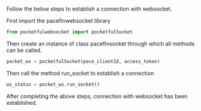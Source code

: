 Follow the below steps to establish a connection with websocket.

First import the pacefinwebsocket library
```python
from pocketfulwebsocket import pocketfulSocket
```

Then create an instance of class pacefinsocket through which all methods can be called.
```python
pocket_ws = pocketfulSocket(pace_clientId, access_token)
```

Then call the method run_socket to establish a connection
```python
ws_status = pocket_ws.run_socket()
```

After completing the above steps, connection with websocket has been established.
